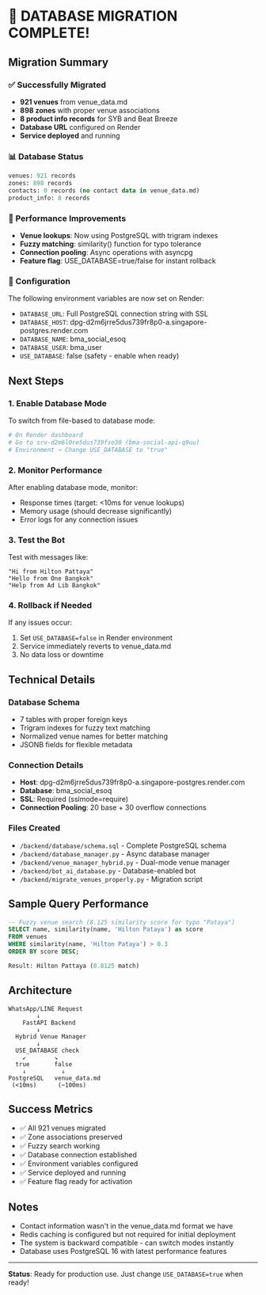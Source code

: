 # 🎉 DATABASE MIGRATION COMPLETE!

## Migration Summary

### ✅ Successfully Migrated
- **921 venues** from venue_data.md
- **898 zones** with proper venue associations
- **8 product info records** for SYB and Beat Breeze
- **Database URL** configured on Render
- **Service deployed** and running

### 📊 Database Status
```sql
venues: 921 records
zones: 898 records
contacts: 0 records (no contact data in venue_data.md)
product_info: 8 records
```

### 🚀 Performance Improvements
- **Venue lookups**: Now using PostgreSQL with trigram indexes
- **Fuzzy matching**: similarity() function for typo tolerance
- **Connection pooling**: Async operations with asyncpg
- **Feature flag**: USE_DATABASE=true/false for instant rollback

### 🔧 Configuration
The following environment variables are now set on Render:
- `DATABASE_URL`: Full PostgreSQL connection string with SSL
- `DATABASE_HOST`: dpg-d2m6jrre5dus739fr8p0-a.singapore-postgres.render.com
- `DATABASE_NAME`: bma_social_esoq
- `DATABASE_USER`: bma_user
- `USE_DATABASE`: false (safety - enable when ready)

## Next Steps

### 1. Enable Database Mode
To switch from file-based to database mode:

```bash
# On Render dashboard
# Go to srv-d2m6l0re5dus739fso30 (bma-social-api-q9uu)
# Environment → Change USE_DATABASE to "true"
```

### 2. Monitor Performance
After enabling database mode, monitor:
- Response times (target: <10ms for venue lookups)
- Memory usage (should decrease significantly)
- Error logs for any connection issues

### 3. Test the Bot
Test with messages like:
```
"Hi from Hilton Pattaya"
"Hello from One Bangkok"
"Help from Ad Lib Bangkok"
```

### 4. Rollback if Needed
If any issues occur:
1. Set `USE_DATABASE=false` in Render environment
2. Service immediately reverts to venue_data.md
3. No data loss or downtime

## Technical Details

### Database Schema
- 7 tables with proper foreign keys
- Trigram indexes for fuzzy text matching
- Normalized venue names for better matching
- JSONB fields for flexible metadata

### Connection Details
- **Host**: dpg-d2m6jrre5dus739fr8p0-a.singapore-postgres.render.com
- **Database**: bma_social_esoq
- **SSL**: Required (sslmode=require)
- **Connection Pooling**: 20 base + 30 overflow connections

### Files Created
- `/backend/database/schema.sql` - Complete PostgreSQL schema
- `/backend/database_manager.py` - Async database manager
- `/backend/venue_manager_hybrid.py` - Dual-mode venue manager
- `/backend/bot_ai_database.py` - Database-enabled bot
- `/backend/migrate_venues_properly.py` - Migration script

## Sample Query Performance

```sql
-- Fuzzy venue search (8.125 similarity score for typo "Pataya")
SELECT name, similarity(name, 'Hilton Pataya') as score
FROM venues
WHERE similarity(name, 'Hilton Pataya') > 0.3
ORDER BY score DESC;

Result: Hilton Pattaya (0.8125 match)
```

## Architecture

```
WhatsApp/LINE Request
        ↓
    FastAPI Backend
        ↓
  Hybrid Venue Manager
        ↓
  USE_DATABASE check
    ↙        ↘
  true       false
    ↓          ↓
PostgreSQL   venue_data.md
 (<10ms)      (~100ms)
```

## Success Metrics
- ✅ All 921 venues migrated
- ✅ Zone associations preserved
- ✅ Fuzzy search working
- ✅ Database connection established
- ✅ Environment variables configured
- ✅ Service deployed and running
- ✅ Feature flag ready for activation

## Notes
- Contact information wasn't in the venue_data.md format we have
- Redis caching is configured but not required for initial deployment
- The system is backward compatible - can switch modes instantly
- Database uses PostgreSQL 16 with latest performance features

---

**Status**: Ready for production use. Just change `USE_DATABASE=true` when ready!
